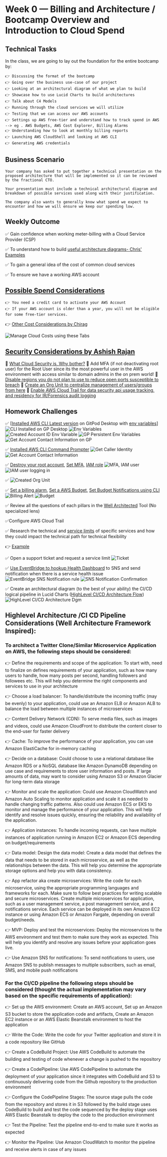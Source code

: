 # Week 0 — Billing and Architecture / Bootcamp Overview and Introduction to Cloud Spend
## Technical Tasks
In the class, we are going to lay out the foundation for the entire bootcamp by:
```
👉 Discussing the format of the bootcamp
👉 Going over the business use-case of our project
👉 Looking at an architectural diagram of what we plan to build
👉 Showcase how to use Lucid Charts to build architectures
👉 Talk about C4 Models
👉 Running through the cloud services we will utilize
👉 Testing that we can access our AWS accounts
👉 Settings up AWS free-tier and understand how to track spend in AWS --> eg . AWS Budgets, AWS Cost Explorer, Billing Alarms
👉 Understanding how to look at monthly billing reports
👉 Launching AWS CloudShell and looking at AWS CLI
👉 Generating AWS credentials
```
## Business Scenario
```
Your company has asked to put together a technical presentation on the proposed architecture that will be implemented so it can be reviewed by the fractional CTO.

Your presentation must include a technical architectural diagram and breakdown of possible services used along with their justification.

The company also wants to generally know what spend we expect to encounter and how we will ensure we keep our spending low.
```
## Weekly Outcome

✅ Gain confidence when working meter-billing with a Cloud Service Provider (CSP)

✅ To understand how to build [useful architecture diagrams- Chris' Examples](https://lucid.app/lucidchart/6f80cd2d-7d18-4731-aadc-bdda9773c092/edit?invitationId=inv_c648fee2-f691-443d-8602-7e959b41a18d&page=0_0#)

✅ To gain a general idea of the cost of common cloud services

✅ To ensure we have a working AWS account

## [Possible Spend Considerations](https://docs.google.com/document/d/10Hec7Or1ZUedl0ye-05mVPhYFR5-ySh2K8ZbFqTxu1w/edit#bookmark=id.n67i8zg8ikxc)
```
👉 You need a credit card to activate your AWS Account
👉 If your AWS account is older than a year, you will not be eligible for some free-tier services.
```

👉 [Other Cost Considerations by Chirag](https://www.youtube.com/watch?v=OVw3RrlP-sI&t=851s)

![Manage Cloud Costs using these Tabs](https://github.com/DionneNoellaBarretto/aws-bootcamp-cruddur-2023/blob/main/_docs/Week0-ManageCloudCosts.png)

## [Security Considerations by Ashish Rajan](https://www.youtube.com/watch?v=4EMWBYVggQI&list=PLBfufR7vyJJ7k25byhRXJldB5AiwgNnWv&index=15)

🔐 [What Cloud Security is, Why bother?](https://aws.amazon.com/free/security/?trk=9bc21f40-12f4-4d2b-8b8d-6f6f65ab19e6&sc_channel=ps&s_kwcid=AL!4422!3!614802967560!e!!g!!aws%20cloud%20security&ef_id=CjwKCAiAuaKfBhBtEiwAht6H7y0cpEY7-drZmPCfhisgX8A6ogdvzikiEwWk9Njz0F9HxvWJug8YIBoCGPYQAvD_BwE:G:s&s_kwcid=AL!4422!3!614802967560!e!!g!!aws%20cloud%20security)
🔐 Add MFA (if not deactivating root user) for the Root User since its the most powerful user in the AWS environment with access similar to domain admins in the on prem world!
🔐 [Disable regions you do not plan to use to reduce open ports susceptible to breach](https://docs.aws.amazon.com/IAM/latest/UserGuide/reference_policies_examples_aws-enable-disable-regions.html)
🔐 [Create an Org Unit to centralize management of users/groups from here](https://docs.aws.amazon.com/organizations/latest/userguide/orgs_tutorials_basic.html)
🔐 [Enable AWS Cloud Trail for data security api usage tracking, and residency for IR/Forensics audit logging](https://www.amazonaws.cn/en/cloudtrail/)

## Homework Challenges
✅ [[Installed AWS CLI Latest version]((https://docs.aws.amazon.com/cli/latest/userguide/getting-started-install.html)) on GitPod Desktop with [env variables](https://docs.aws.amazon.com/cli/latest/userguide/cli-configure-envvars.html)]
![CLI Installed on GP Desktop](https://github.com/DionneNoellaBarretto/aws-bootcamp-cruddur-2023/blob/main/_docs/Week0-AWS%20CLI%20Installed%20on%20GP%20Desktop.png)
![Env Variables](https://github.com/DionneNoellaBarretto/aws-bootcamp-cruddur-2023/blob/main/_docs/Week0-Env%20variables.png)
![Created Account ID Env Variable](https://github.com/DionneNoellaBarretto/aws-bootcamp-cruddur-2023/blob/main/_docs/Week0-Created%20AccountID%20Env%20Variable.png)
![GP Persistent Env Variables](https://github.com/DionneNoellaBarretto/aws-bootcamp-cruddur-2023/blob/main/_docs/Week0-GPEnvVariablesPersisting.png)
![Get Account Contact Information on GP](https://github.com/DionneNoellaBarretto/aws-bootcamp-cruddur-2023/blob/main/_docs/Week0-GP-Account-GetContactInformation.png)

✅ [Installed AWS CLI Command Prompter](https://docs.aws.amazon.com/cli/latest/userguide/cli-usage-parameters-prompting.html)
![Get Caller Identity](https://github.com/DionneNoellaBarretto/aws-bootcamp-cruddur-2023/blob/main/_docs/Week0-GetCallerIdentity.png)
![Get Account Contact Information](https://github.com/DionneNoellaBarretto/aws-bootcamp-cruddur-2023/blob/main/_docs/Week0-Account-GetContactInformation.png)

✅ [Destroy your root account](https://docs.aws.amazon.com/IAM/latest/UserGuide/id_root-user.html#id_root-user_manage_delete-key), [Set MFA](https://docs.aws.amazon.com/IAM/latest/UserGuide/id_credentials_mfa_enable_virtual.html), [IAM role](https://docs.aws.amazon.com/IAM/latest/UserGuide/id_roles_create_for-user.html)
![MFA, IAM user](https://github.com/DionneNoellaBarretto/aws-bootcamp-cruddur-2023/blob/main/_docs/Week0-%20IAM%20Logged%20in.png)
![IAM user logging in](https://github.com/DionneNoellaBarretto/aws-bootcamp-cruddur-2023/blob/main/_docs/Week0-%20IAM%20Login.png)

✅ ![Created Org Unit](https://github.com/DionneNoellaBarretto/aws-bootcamp-cruddur-2023/blob/main/_docs/Week0-Org%20Unit%20Creation.png)

✅ [Set a billing alarm](https://docs.aws.amazon.com/AmazonCloudWatch/latest/monitoring/monitor_estimated_charges_with_cloudwatch.html#turning_on_billing_metrics), [Set a AWS Budget](https://docs.aws.amazon.com/cost-management/latest/userguide/budgets-create.html), [Set Budget Notifications using CLI](https://docs.aws.amazon.com/cli/latest/reference/budgets/create-budget.html)
![Billing Alert](https://github.com/DionneNoellaBarretto/aws-bootcamp-cruddur-2023/blob/main/_docs/Week0-Billing%20Alerts.png)
![Budget](https://github.com/DionneNoellaBarretto/aws-bootcamp-cruddur-2023/blob/main/_docs/Week0-Budget.png)

✅ Review all the questions of each pillars in the [Well Architected](https://aws.amazon.com/architecture/well-architected/) Tool (No specialized lens)

✅Configure AWS Cloud Trail 

✅ Research the technical and [service limits](https://docs.aws.amazon.com/general/latest/gr/aws_service_limits.html) of specific services and how they could impact the technical path for technical flexibility

   👉 [Example](https://github.com/DionneNoellaBarretto/aws-bootcamp-cruddur-2023/blob/main/_docs/Service%20Limit%20Checks.xlsx)

✅ Open a support ticket and request a service limit
![Ticket](https://github.com/DionneNoellaBarretto/aws-bootcamp-cruddur-2023/blob/main/_docs/Week0-SupportCase.png)

✅ [Use EventBridge to hookup Health Dashboard](https://docs.aws.amazon.com/health/latest/ug/cloudwatch-events-health.html#creating-event-bridge-events-rule-for-aws-health) to SNS and send notification when there is a service health issue
![EventBridge SNS Notification rule](https://github.com/DionneNoellaBarretto/aws-bootcamp-cruddur-2023/blob/main/_docs/Week0-EventBridge%20Alerts.png)
![SNS Notification Confirmation](https://github.com/DionneNoellaBarretto/aws-bootcamp-cruddur-2023/blob/main/_docs/Week0-EventBridge%20SNS%20Alert%20Confirmation.png)

✅ Create an architectural diagram (to the best of your ability) the CI/CD logical pipeline in Lucid Charts
 ([HighLevel CI/CD Architecture Flow](https://lucid.app/lucidchart/8dd4bb31-a6b9-480b-986f-65f8256dc229/edit?invitationId=inv_743505e2-23ee-42d6-84dc-aabcde24a6d3))
![HighLevel CI/CD Architecture Dgm](https://github.com/DionneNoellaBarretto/aws-bootcamp-cruddur-2023/blob/bbdd9533c80553702b5305f7fff7db499751a2ad/_docs/Week0%20-%20CI_CD%20Architecture%20Diagram.png)
## Highlevel Architecture /CI CD Pipeline Considerations (Well Architecture Framework Inspired):
### To architect a Twitter Clone/Similar Microservice Application on AWS, the following steps should be considered:

👉 Define the requirements and scope of the application: To start with, need to finalize on defines requirements of your application, such as how many users to handle, how many posts per second, handling followers and followees etc. This will help you determine the right components and services to use in your architecture

👉 Choose a load balancer: To handle/distribute the incoming traffic (may be evenly) to your application, could use an Amazon ELB or Amazon ALB to balance the load between multiple instances of microservices

👉 Content Delivery Network (CDN): To serve media files, such as images and videos, could use Amazon CloudFront to distribute the content closer to the end-user for faster delivery

👉 Cache: To improve the performance of your application, you can use Amazon ElastiCache for in-memory caching

👉 Decide on a database: Could choose to use a relational database like Amazon RDS or a NoSQL database like Amazon DynamoDB depending on use case and requirements to store user information and posts. If large amounts of data, may want to consider using Amazon S3 or Amazon Glacier for long-term data storage

👉 Monitor and scale the application: Could use Amazon CloudWatch and Amazon Auto Scaling to monitor application and scale it as needed to handle changing traffic patterns. Also could use Amazon ECS or EKS to monitor and manage the performance of your application. This will help identify and resolve issues quickly, ensuring the reliability and availability of the application.

👉 Application instances: To handle incoming requests, can have multiple instances of application running in Amazon EC2 or Amazon ECS depending on budget/requirements

👉 Data model: Design the data model: Create a data model that defines the data that needs to be stored in each microservice, as well as the relationships between the data. This will help you determine the appropriate storage options and help you with data consistency.

👉 App refactor aka create microservices: Write the code for each microservice, using the appropriate programming languages and frameworks for each. Make sure to follow best practices for writing scalable and secure microservices. Create multiple microservices for application, such as a user management service, a post management service, and a notifications service. Each service can be deployed in its own Amazon EC2 instance or using Amazon ECS or Amazon Fargate, depending on overall budget/needs.

👉  MVP: Deploy and test the microservices: Deploy the microservices to the AWS environment and test them to make sure they work as expected. This will help you identify and resolve any issues before your application goes live.

👉 Use Amazon SNS for notifications: To send notifications to users, use Amazon SNS to publish messages to multiple subscribers, such as email, SMS, and mobile push notifications

### For the CI/CD pipeline the following steps should be considered (thought the actual implementation may vary based on the specific requirements of application):

👉 Set up the AWS environment: Create an AWS account, Set up an Amazon S3 bucket to store the application code and artifacts, Create an Amazon EC2 instance or an AWS Elastic Beanstalk environment to host the application

👉 Write the Code: Write the code for your Twitter application and store it in a code repository like GitHub

👉 Create a CodeBuild Project: Use AWS CodeBuild to automate the building and testing of code whenever a change is pushed to the repository

👉 Create a CodePipeline: Use AWS CodePipeline to automate the deployment of your application since it integrates with CodeBuild and S3 to continuously delivering code from the Github repository to the production environment

👉 Configure the CodePipeline Stages: The source stage pulls the code from the repository and stores it in S3 followed by the build stage uses CodeBuild to build and test the code sequenced by the deploy stage uses AWS Elastic Beanstalk to deploy the code to the production environment

👉 Test the Pipeline: Test the pipeline end-to-end to make sure it works as expected

👉 Monitor the Pipeline: Use Amazon CloudWatch to monitor the pipeline and receive alerts in case of any issues
